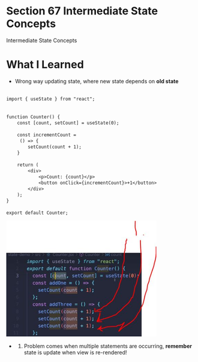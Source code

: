 # Section 67 Intermediate State Concepts

Intermediate State Concepts

# What I Learned


- Wrong way updating state, where new state depends on **old state**


```

import { useState } from "react";


function Counter() {
    const [count, setCount] = useState(0);

    const incrementCount =
     () => {
        setCount(count + 1);
    }

    return (
        <div>
            <p>Count: {count}</p>
            <button onClick={incrementCount}>+1</button>
        </div>
    );
}

export default Counter;

```

<img src="stateCount.JPG" alt="alt text" width="400"/>

- 1. Problem comes when multiple statements are occurring, **remember** state is update when view is re-rendered!

